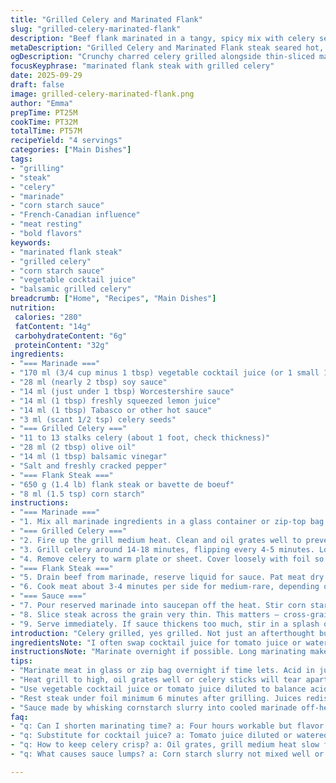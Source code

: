 ```yaml
---
title: "Grilled Celery and Marinated Flank"
slug: "grilled-celery-marinated-flank"
description: "Beef flank marinated in a tangy, spicy mix with celery seeds, grilled alongside celery brushed with oil and balsamic. The marinade includes vegetable cocktail juice, soy sauce, and a hit of Tabasco. Celery grilled till al dente, caramelized edges, smoky but crisp. Flank steak seared hot with marinade reduced into a glossy sauce thickened by corn starch. Resting meat retains juices. Can swap cocktail juice for tomato juice or diluted V8. Perfectly charred celery holding firm, steak sliced thin, sauced generously. Robust, layered flavors, simple but clever. No nuts, no dairy, ideal for allergy-conscious with bold tastes."
metaDescription: "Grilled Celery and Marinated Flank steak seared hot, shelled in a zesty marinade with tangy cocktail juice and smoky balsamic. Crunch meets meat, sauce thickened with corn starch."
ogDescription: "Crunchy charred celery grilled alongside thin-sliced marinated flank steak. Sauce thick with cornstarch, tangy, smoky, layered flavors that hold strong with every bite."
focusKeyphrase: "marinated flank steak with grilled celery"
date: 2025-09-29
draft: false
image: grilled-celery-marinated-flank.png
author: "Emma"
prepTime: PT25M
cookTime: PT32M
totalTime: PT57M
recipeYield: "4 servings"
categories: ["Main Dishes"]
tags:
- "grilling"
- "steak"
- "celery"
- "marinade"
- "corn starch sauce"
- "French-Canadian influence"
- "meat resting"
- "bold flavors"
keywords:
- "marinated flank steak"
- "grilled celery"
- "corn starch sauce"
- "vegetable cocktail juice"
- "balsamic grilled celery"
breadcrumb: ["Home", "Recipes", "Main Dishes"]
nutrition: 
 calories: "280"
 fatContent: "14g"
 carbohydrateContent: "6g"
 proteinContent: "32g"
ingredients:
- "=== Marinade ==="
- "170 ml (3/4 cup minus 1 tbsp) vegetable cocktail juice (or 1 small 150 ml can)"
- "28 ml (nearly 2 tbsp) soy sauce"
- "14 ml (just under 1 tbsp) Worcestershire sauce"
- "14 ml (1 tbsp) freshly squeezed lemon juice"
- "14 ml (1 tbsp) Tabasco or other hot sauce"
- "3 ml (scant 1/2 tsp) celery seeds"
- "=== Grilled Celery ==="
- "11 to 13 stalks celery (about 1 foot, check thickness)"
- "28 ml (2 tbsp) olive oil"
- "14 ml (1 tbsp) balsamic vinegar"
- "Salt and freshly cracked pepper"
- "=== Flank Steak ==="
- "650 g (1.4 lb) flank steak or bavette de boeuf"
- "8 ml (1.5 tsp) corn starch"
instructions:
- "=== Marinade ==="
- "1. Mix all marinade ingredients in a glass container or zip-top bag. Stir or shake to combine. Add beef, turning to coat thoroughly. Cover or seal; refrigerate at least 5 hours or overnight for best flavor penetration. Turn meat every now and then to redistribute marinade. The acidity and salt in the marinade soften fibers slowly, flavor seeps deep."
- "=== Grilled Celery ==="
- "2. Fire up the grill medium heat. Clean and oil grates well to prevent sticking — nobody likes shredded celery. While warming, coat celery stalks in a wide baking dish with olive oil and balsamic, season with salt and pepper. Let marinade help soften slightly while grill heats."
- "3. Grill celery around 14-18 minutes, flipping every 4-5 minutes. Look for slightly browned edges and firm but tender stalks, not mushy. Celery should retain crunch with sweet smoky char spots. Resist temptation to rush flipping – even color is key."
- "4. Remove celery to warm plate or sheet. Cover loosely with foil so it stays softening in residual heat without stewing."
- "=== Flank Steak ==="
- "5. Drain beef from marinade, reserve liquid for sauce. Pat meat dry to get a good sear — wet surface steams, no caramel. Toss corn starch on both sides to help sauce cling and thicken later. When grill is hot (high heat setting, grates glowing), lay steak down. You want that instant sizzle."
- "6. Cook meat about 3-4 minutes per side for medium-rare, depending on thickness. Edges darken quickly, crust forms. Press lightly to test firmness; soft squeeze means rare, firmer means medium. Don’t poke with fork—juices escape. Remove steak, tent with foil. Rest 6 minutes minimum so juices redistribute, making each bite succulent, less bleeding on plate."
- "=== Sauce ==="
- "7. Pour reserved marinade into saucepan off the heat. Stir corn starch slurry (1 tsp in 1 tbsp cold water) into marinade. Bring to a boil, whisk steadily. Sauce will thicken quickly within 1-2 minutes. Taste it; add salt or pepper if marinade tastes flat or overspiced. The sauce holds marinade’s heat, acidity, salt, focusing flavors into a glossy coating."
- "8. Slice steak across the grain very thin. This matters — cross-grain cuts break meat fibers, tenderizing each bite. Arrange on plate, drizzle thickened sauce over. Serve with warm grilled celery alongside."
- "9. Serve immediately. If sauce thickens too much, stir in a splash of water or vegetable cocktail to loosen. Leftover marinade must be boiled due to raw beef contact, no shortcuts."
introduction: "Celery grilled, yes grilled. Not just an afterthought but the partner here. Crunchy, smoky, lightly tart with balsamic. Feel that snap when you bite in, the juice bursts. Meat, marinated thick with veggies, heat, acid. Not just dumped into a bag, but gently massaged, given time to mingle flavors overnight if you can. Then flash-seared hot, once, no flipping frenzy, to lock in juices and that crust that sings under your knife. Sauce made from marinade thickened gently, this is old-school flavor thinking — nothing wasted, all transformed. I’ve burned this sauce, watered down others, but with corn starch slurry and steady whisk, you get the glossy gloss that clings. The celery’s freshness cuts all that richness, balances the plate. Robust, rustic, no fuss, just smart."
ingredientsNote: "I often swap cocktail juice for tomato juice or watered down V8 when the former’s not on hand. Adds a subtle vegetal sweetness, sometimes a sour punch depending on brand. Celery seeds—tiny burst of anisey bitterness—can use ground celery salt as backup but flavor dims. Flank steak can be substituted for flank, skirt, even flat iron with similar results but adjust cooking times—thinner steak cooks faster. Corn starch is king here—don’t skip or sauce stays thin or gritty. Olive oil must be good, fruity. For balsamic, use aged but not syrupy cheap glaze; if missing, a squeeze lemon juice or splash red wine vinegar helps acidity. Adjust Tabasco to heat tolerance; sometimes smoked hot sauce gives a nice twist. Salt and pepper fresh ground—too early seasoning on meat wastes moisture, better to season after marinating."
instructionsNote: "Marinate overnight if possible. Long marinating makes meat tender, flavors richer. If short on time, even 4 hours helps but flavor less developed. When grilling celery, patience counts—flip slowly, hear the sizzle, see slight char—don’t rush or stalks shrivel. Dry beef very well before grilling; wetness kills crust and invites flare-ups. Corn starch on steak before grilling absorbs surface marinade and prevents burning. After grilling, always rest your meat; cutting too soon leaks juices and leaves dry, disappointing bites. Sauce needs constant whisking while boiling or lumps. If sauce starts too thick, dilute early; too thin, add tiny more starch slurry but remember it thickens as it cools. Slice steak very thin, across the grain. Presentation matters for texture and ease of eating—chunky cuts feel tough, thin ribbons melt with each chew. Hot plate, warm celery, glossy meat sauce—everything must arrive synchronized, so start marinade early and know your grill’s heat pattern. If no grill, skillet with cast iron and brush celery with oil works too but less char."
tips:
- "Marinate meat in glass or zip bag overnight if time lets. Acid in juice breaks fibers but slowly. Turn occasionally to spread flavor evenly. Pat meat dry before grilling to avoid steaming and soft crust. Corn starch dusted on steak locks sauce better when reheated."
- "Heat grill to high, oil grates well or celery sticks will tear apart on flip. Watch celery closley while grilling. Look for subtle browning and firm stalks that retain crunch. Slow flip every 4-5 minutes keeps even heat. Avoid rush, mushy celery kills texture contrast."
- "Use vegetable cocktail juice or tomato juice diluted to balance acidity. Switch balsamic vinegar with lemon juice or red wine vinegar if glaze unavailable; acidity helps caramelize celery without syrupy finish. Tabasco can be swapped for smoked hot sauce to add depth but adjust heat levels carefully."
- "Rest steak under foil minimum 6 minutes after grilling. Juices redistribute, texture compresses for less bleed on cutting board. Slicing thin and across grain crucial to break fibers. Chunky slices always tougher, chew fatigue sets in fast."
- "Sauce made by whisking cornstarch slurry into cooled marinade off-heat then boiling gently until thick. Too thick? Add water or more cocktail juice to loosen at serving. Constant whisking stops lumps. Cooling thickens sauce further, so err on thinner side before plating."
faq:
- "q: Can I shorten marinating time? a: Four hours workable but flavor and tenderizing less intense. Overnight recommended for better fiber break down. Acid needs time to work through meat layers. Skipping turns might lead to uneven taste."
- "q: Substitute for cocktail juice? a: Tomato juice diluted or watered down V8. Celery flavor dims a bit but acidity preserved. Lemon juice or vinegar addition balances missing vegetal note. Watch salt levels because juice varies in sodium content widely."
- "q: How to keep celery crisp? a: Oil grates, grill medium heat slow flips. Avoid crowding so air circulates. Brown edges are sign celery is roasting, not burning. Let celery rest on warm plate covered loosely so residual heat softens stalk without stewing."
- "q: What causes sauce lumps? a: Corn starch slurry not mixed well or liquid too hot when slurry added causes clumping. Cool marinade before whisking slurry in. Constant stirring during boil smooths sauce. Add slurry slowly if unsure. Too thick—thin with water or juice carefully."

---
```

